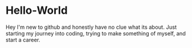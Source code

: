 # Hello-World
Hey I'm new to github and honestly have no clue what its about.
Just starting my journey into coding, trying to make something of myself, and start a career.
